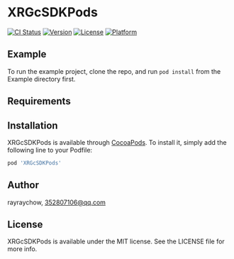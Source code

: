 # XRGcSDKPods

[![CI Status](https://img.shields.io/travis/rayraychow/XRGcSDKPods.svg?style=flat)](https://travis-ci.org/rayraychow/XRGcSDKPods)
[![Version](https://img.shields.io/cocoapods/v/XRGcSDKPods.svg?style=flat)](https://cocoapods.org/pods/XRGcSDKPods)
[![License](https://img.shields.io/cocoapods/l/XRGcSDKPods.svg?style=flat)](https://cocoapods.org/pods/XRGcSDKPods)
[![Platform](https://img.shields.io/cocoapods/p/XRGcSDKPods.svg?style=flat)](https://cocoapods.org/pods/XRGcSDKPods)

## Example

To run the example project, clone the repo, and run `pod install` from the Example directory first.

## Requirements

## Installation

XRGcSDKPods is available through [CocoaPods](https://cocoapods.org). To install
it, simply add the following line to your Podfile:

```ruby
pod 'XRGcSDKPods'
```

## Author

rayraychow, 352807106@qq.com

## License

XRGcSDKPods is available under the MIT license. See the LICENSE file for more info.
